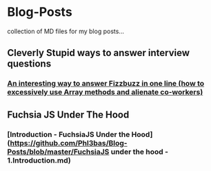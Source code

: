 # Blog-Posts
collection of MD files for my blog posts...

## Cleverly Stupid ways to answer interview questions
### [An interesting way to answer Fizzbuzz in one line (how to excessively use Array methods and alienate co-workers)](https://github.com/Phl3bas/Blog-Posts/blob/master/How_to_answer_fizzbuzz_with_one_line_of_code.md)

## Fuchsia JS Under The Hood
### [Introduction - FuchsiaJS Under the Hood](https://github.com/Phl3bas/Blog-Posts/blob/master/FuchsiaJS under the hood - 1.Introduction.md)
